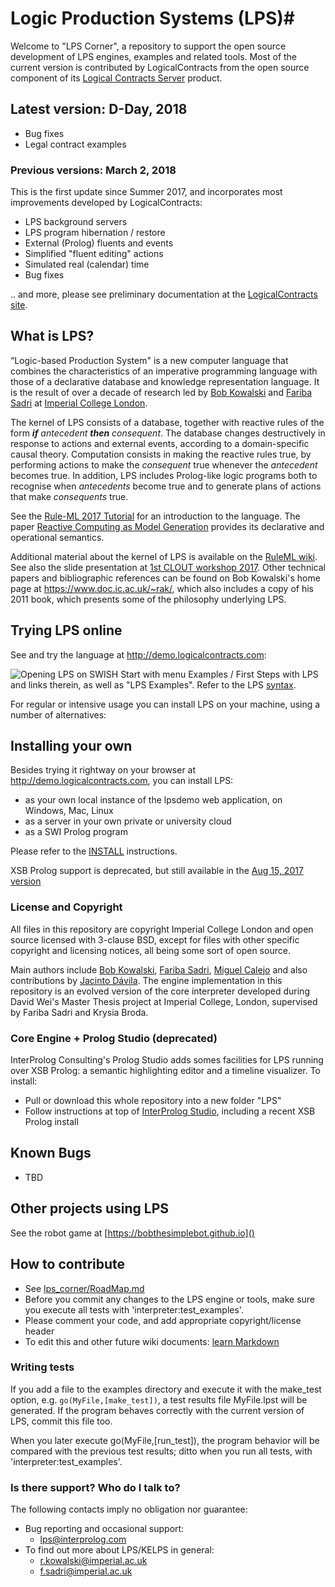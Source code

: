 # Logic Production Systems (LPS)#
Welcome to "LPS Corner", a repository to support the open source development of LPS engines, examples and related tools. Most of the current version is contributed by LogicalContracts from the open source component of its [Logical Contracts Server](http://logicalcontracts.com/server/) product.

## Latest version: D-Day, 2018 ##
* Bug fixes
* Legal contract examples

### Previous versions: March 2, 2018 ###
This is the first update since Summer 2017, and incorporates most improvements developed by LogicalContracts:

* LPS background servers
* LPS program hibernation / restore
* External (Prolog) fluents and events
* Simplified "fluent editing" actions
* Simulated real (calendar) time
* Bug fixes

.. and more, please see preliminary documentation at the [LogicalContracts site](http://logicalcontracts.com/server/).

## What is LPS? ##

“Logic-based Production System" is a new computer language that combines the characteristics of an imperative programming language with those of a declarative database and knowledge representation language. It is the result of over a decade of research led by [Bob Kowalski](https://www.doc.ic.ac.uk/~rak/) and [Fariba Sadri](https://www.doc.ic.ac.uk/~fs/) at [Imperial College London](http://lps.doc.ic.ac.uk). 

The kernel of LPS consists of a database, together with reactive rules of the form ***if*** *antecedent* ***then*** *consequent*. The database changes destructively in response to actions and external events, according to a domain-specific causal theory. Computation consists in making the reactive rules true, by performing actions to make the *consequent* true whenever the *antecedent* becomes true. In addition, LPS includes Prolog-like logic programs both to recognise when *antecedents* become true and to generate plans of actions that make *consequents* true.

See the [Rule-ML 2017 Tutorial](https://bitbucket.org/lpsmasters/lps_corner/src/master/doc/RuleML_2017/) for an introduction to the language. The paper [Reactive Computing as Model Generation](http://www.doc.ic.ac.uk/%7Erak/papers/LPS%20revision.pdf) provides its declarative and operational semantics. 

Additional material about the kernel of LPS is available on the [RuleML wiki](http://wiki.ruleml.org/index.php/KELPS). See also the slide presentation at [1st CLOUT workshop 2017](https://bitbucket.org/lpsmasters/lps_corner/raw/930d3e0b15e8477ff941ddc0ca7843083fba207e/doc/CLOUT_workshop_21Jan2017.pptx). Other technical papers and bibliographic references can be found on Bob Kowalski's home page at <https://www.doc.ic.ac.uk/~rak/>, which also includes a copy of his 2011 book, which presents some of the philosophy underlying LPS.

## Trying LPS online ##
See and try the language at <http://demo.logicalcontracts.com>: 

![Opening LPS on SWISH](https://bitbucket.org/repo/z4LaLk/images/1779163991-Opening_lpsdemo.png)
Start with menu Examples / First Steps with LPS and links therein, as well as "LPS Examples". Refer to the LPS [syntax](https://bitbucket.org/lpsmasters/lps_corner/wiki/Syntax).

For regular or intensive usage you can install LPS on your machine, using a number of alternatives:

## Installing your own ##

Besides trying it rightway on your browser at <http://demo.logicalcontracts.com>, you can install LPS:

* as your own local instance of the lpsdemo web application, on Windows, Mac, Linux
* as a server in your own private or university cloud
* as a SWI Prolog program

Please refer to the [INSTALL](https://bitbucket.org/lpsmasters/lps_corner/src/HEAD/INSTALL.md) instructions.

XSB Prolog support is deprecated, but still available in the [Aug 15, 2017 version](https://bitbucket.org/lpsmasters/lps_corner/commits/be54e22ffd3fdb5fc80e57dd3c4fe4f3672e415a)

### License and Copyright ###
All files in this repository are copyright Imperial College London and open source licensed with 3-clause BSD, except for files with other specific copyright and licensing notices, all being some sort of open source. 

Main authors include [Bob Kowalski](https://www.doc.ic.ac.uk/~rak/), [Fariba Sadri](https://www.doc.ic.ac.uk/~fs/), [Miguel Calejo](http://calejo.com) and also contributions by [Jacinto Dávila](http://webdelprofesor.ula.ve/ingenieria/jacinto). The engine implementation in this repository is an evolved version of the core interpreter developed during David Wei's Master Thesis project at Imperial College, London, supervised by Fariba Sadri and Krysia Broda. 


### Core Engine + Prolog Studio (deprecated) ###
InterProlog Consulting's Prolog Studio adds somes facilities for LPS running over XSB Prolog: a semantic highlighting editor and a timeline visualizer. 
To install:

* Pull or download this whole repository into a new folder "LPS"
* Follow instructions at top of [InterProlog Studio](http://interprolog.com/wiki/index.php?title=Studio_Download_and_installation), including a recent XSB Prolog install

## Known Bugs

* TBD

## Other projects using LPS ##
See the robot game at [https://bobthesimplebot.github.io]()

## How to contribute ##
* See [lps_corner/RoadMap.md](https://bitbucket.org/lpsmasters/lps_corner/src/HEAD/RoadMap.md) 
* Before you commit any changes to the LPS engine or tools, make sure you execute all tests with 'interpreter:test_examples'.
* Please comment your code, and add appropriate copyright/license header
* To edit this and other future wiki documents: [learn Markdown](https://bitbucket.org/tutorials/markdowndemo)

### Writing tests ###
If you add a file to the examples directory and execute it with the make_test option, e.g. ```go(MyFile,[make_test])```, a test results file MyFile.lpst will be generated. If the program behaves correctly with the current version of LPS, commit this file too. 

When you later execute go(MyFile,[run_test]), the program behavior will be compared with the previous test results; ditto when you run all tests, with 'interpreter:test_examples'.

### Is there support? Who do I talk to? ###
The following contacts imply no obligation nor guarantee:

* Bug reporting and occasional support: 
	* lps@interprolog.com
* To find out more about LPS/KELPS in general: 
	* r.kowalski@imperial.ac.uk
	* f.sadri@imperial.ac.uk